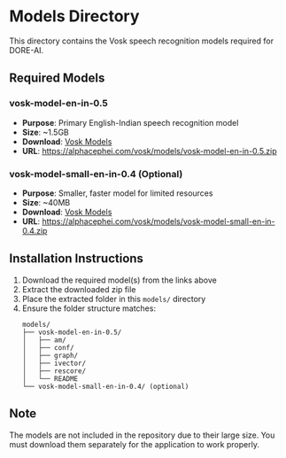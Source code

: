 # Models Directory

This directory contains the Vosk speech recognition models required for DORE-AI.

## Required Models

### vosk-model-en-in-0.5
- **Purpose**: Primary English-Indian speech recognition model
- **Size**: ~1.5GB
- **Download**: [Vosk Models](https://alphacephei.com/vosk/models)
- **URL**: https://alphacephei.com/vosk/models/vosk-model-en-in-0.5.zip

### vosk-model-small-en-in-0.4 (Optional)
- **Purpose**: Smaller, faster model for limited resources
- **Size**: ~40MB
- **Download**: [Vosk Models](https://alphacephei.com/vosk/models)
- **URL**: https://alphacephei.com/vosk/models/vosk-model-small-en-in-0.4.zip

## Installation Instructions

1. Download the required model(s) from the links above
2. Extract the downloaded zip file
3. Place the extracted folder in this `models/` directory
4. Ensure the folder structure matches:
   ```
   models/
   ├── vosk-model-en-in-0.5/
   │   ├── am/
   │   ├── conf/
   │   ├── graph/
   │   ├── ivector/
   │   ├── rescore/
   │   └── README
   └── vosk-model-small-en-in-0.4/ (optional)
   ```

## Note

The models are not included in the repository due to their large size. You must download them separately for the application to work properly.
